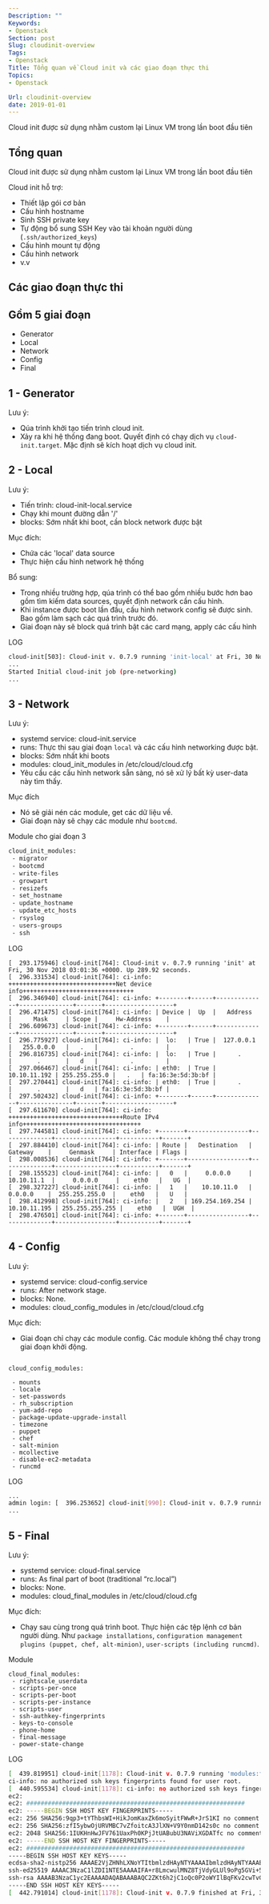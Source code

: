 ```yaml
---
Description: ""
Keywords:
- Openstack
Section: post
Slug: cloudinit-overview
Tags:
- Openstack
Title: Tổng quan về Cloud init và các giao đoạn thực thi
Topics:
- Openstack

Url: cloudinit-overview
date: 2019-01-01
---
```


Cloud init được sử dụng nhằm custom lại Linux VM trong lần boot đầu tiên

<!--more-->
## Tổng quan
Cloud init được sử dụng nhằm custom lại Linux VM trong lần boot đầu tiên

Cloud init hỗ trợ:

- Thiết lập gói cơ bản
- Cấu hình hostname
- Sinh SSH private key
- Tự động bổ sung SSH Key vào tài khoản người dùng (`.ssh/authorized_keys`)
- Cấu hình mount tự động
- Cấu hình network
- v.v

## Các giao đoạn thực thi
## Gồm 5 giai đoạn

- Generator
- Local
- Network
- Config
- Final

## 1 - Generator
Lưu ý:

- Qúa trình khởi tạo tiến trình cloud init.
- Xảy ra khi hệ thống đang boot. Quyết định có chạy dịch vụ `cloud-init.target`. Mặc định sẽ kích hoạt dịch vụ cloud init.

## 2 - Local
Lưu ý:

- Tiến trình: cloud-init-local.service
- Chạy khi mount đường dẫn '/'
- blocks: Sớm nhất khi boot, cần block network được bật

Mục đích:

- Chứa các 'local' data source
- Thực hiện cấu hình network hệ thống

Bổ sung:

- Trong nhiều trường hợp, qúa trình có thể bao gồm nhiều bước hơn bao gồm tìm kiếm data sources, quyết định network cần cấu hình.
- Khi instance được boot lần đầu, cấu hình network config sẽ được sinh. Bao gồm làm sạch các quá trình trước đó.
- Giai đoạn này sẽ block quá trình bật các card mạng, apply các cấu hình

LOG

```bash 
cloud-init[503]: Cloud-init v. 0.7.9 running 'init-local' at Fri, 30 Nov 2018 02:59:49 +0000. Up 182.97 seconds.
...
Started Initial cloud-init job (pre-networking)
...

```

## 3 - Network
Lưu ý:

- systemd service: cloud-init.service
- runs: Thực thi sau giai đoạn `local` và các cấu hình networking được bật.
- blocks: Sớm nhất khi boots
- modules: cloud_init_modules in /etc/cloud/cloud.cfg
- Yêu cầu các cấu hình network sẵn sàng, nó sẽ xử lý bất kỳ user-data này tìm thấy.

Mục đích

- Nó sẽ giải nén các module, get các dữ liệu về.
- Giai đoạn này sẽ chạy các module như `bootcmd`.

Module cho giai đoạn 3

```bash
cloud_init_modules:
 - migrator
 - bootcmd
 - write-files
 - growpart
 - resizefs
 - set_hostname
 - update_hostname
 - update_etc_hosts
 - rsyslog
 - users-groups
 - ssh
```

LOG
```
[  293.175946] cloud-init[764]: Cloud-init v. 0.7.9 running 'init' at Fri, 30 Nov 2018 03:01:36 +0000. Up 289.92 seconds.
[  296.331534] cloud-init[764]: ci-info: ++++++++++++++++++++++++++++++Net device info+++++++++++++++++++++++++++++++
[  296.346940] cloud-init[764]: ci-info: +--------+------+--------------+---------------+-------+-------------------+
[  296.471475] cloud-init[764]: ci-info: | Device |  Up  |   Address    |      Mask     | Scope |     Hw-Address    |
[  296.609673] cloud-init[764]: ci-info: +--------+------+--------------+---------------+-------+-------------------+
[  296.775927] cloud-init[764]: ci-info: |  lo:   | True |  127.0.0.1   |   255.0.0.0   |   .   |         .         |
[  296.816735] cloud-init[764]: ci-info: |  lo:   | True |      .       |       .       |   d   |         .         |
[  297.066467] cloud-init[764]: ci-info: | eth0:  | True | 10.10.11.192 | 255.255.255.0 |   .   | fa:16:3e:5d:3b:bf |
[  297.270441] cloud-init[764]: ci-info: | eth0:  | True |      .       |       .       |   d   | fa:16:3e:5d:3b:bf |
[  297.502432] cloud-init[764]: ci-info: +--------+------+--------------+---------------+-------+-------------------+
[  297.611670] cloud-init[764]: ci-info: ++++++++++++++++++++++++++++++++Route IPv4 info+++++++++++++++++++++++++++++++++
[  297.744581] cloud-init[764]: ci-info: +-------+-----------------+--------------+-----------------+-----------+-------+
[  297.884410] cloud-init[764]: ci-info: | Route |   Destination   |   Gateway    |     Genmask     | Interface | Flags |
[  298.008536] cloud-init[764]: ci-info: +-------+-----------------+--------------+-----------------+-----------+-------+
[  298.155523] cloud-init[764]: ci-info: |   0   |     0.0.0.0     |  10.10.11.1  |     0.0.0.0     |    eth0   |   UG  |
[  298.327227] cloud-init[764]: ci-info: |   1   |    10.10.11.0   |   0.0.0.0    |  255.255.255.0  |    eth0   |   U   |
[  298.412998] cloud-init[764]: ci-info: |   2   | 169.254.169.254 | 10.10.11.195 | 255.255.255.255 |    eth0   |  UGH  |
[  298.476501] cloud-init[764]: ci-info: +-------+-----------------+--------------+-----------------+-----------+-------+
```

## 4 - Config
Lưu ý:

- systemd service: cloud-config.service
- runs: After network stage.
- blocks: None.
- modules: cloud_config_modules in /etc/cloud/cloud.cfg

Mục đích:

- Giai đoạn chỉ chạy các module config. Các module không thể chạy trong giai đoạn khởi động.

```

cloud_config_modules:

 - mounts
 - locale
 - set-passwords
 - rh_subscription
 - yum-add-repo
 - package-update-upgrade-install
 - timezone
 - puppet
 - chef
 - salt-minion
 - mcollective
 - disable-ec2-metadata
 - runcmd
```

LOG
```bash
...
admin login: [  396.253652] cloud-init[990]: Cloud-init v. 0.7.9 running 'modules:config' at Fri, 30 Nov 2018 03:03:13 +0000. Up 386.17 seconds.
...
```

## 5 - Final
Lưu ý:

- systemd service: cloud-final.service
- runs: As final part of boot (traditional “rc.local”)
- blocks: None.
- modules: cloud_final_modules in /etc/cloud/cloud.cfg

Mục đích:

- Chạy sau cùng trong quá trình boot. Thực hiện các tệp lệnh cơ bản người dùng. Như `package installations`, `configuration management plugins (puppet, chef, alt-minion)`, `user-scripts (including runcmd)`.

Module

```
cloud_final_modules:
 - rightscale_userdata
 - scripts-per-once
 - scripts-per-boot
 - scripts-per-instance
 - scripts-user
 - ssh-authkey-fingerprints
 - keys-to-console
 - phone-home
 - final-message
 - power-state-change
```

LOG
```bash
[  439.819951] cloud-init[1178]: Cloud-init v. 0.7.9 running 'modules:final' at Fri, 30 Nov 2018 03:04:01 +0000. Up 434.84 seconds.
ci-info: no authorized ssh keys fingerprints found for user root.
[  440.595534] cloud-init[1178]: ci-info: no authorized ssh keys fingerprints found for user root.
ec2: 
ec2: #############################################################
ec2: -----BEGIN SSH HOST KEY FINGERPRINTS-----
ec2: 256 SHA256:9qp3+tYThbsWI+HikJomKaxZk6moSyitFWwR+JrS1KI no comment (ECDSA)
ec2: 256 SHA256:zfI5ybwOjURVMBC7vZfoitcA3JlXN+V9Y0nmD142s0c no comment (ED25519)
ec2: 2048 SHA256:1IUKHnHwJFV761UaxPh0KPjJtUABubU3NAViXGDATfc no comment (RSA)
ec2: -----END SSH HOST KEY FINGERPRINTS-----
ec2: #############################################################
-----BEGIN SSH HOST KEY KEYS-----
ecdsa-sha2-nistp256 AAAAE2VjZHNhLXNoYTItbmlzdHAyNTYAAAAIbmlzdHAyNTYAAABBBOfwoVUOazc34REpOjQ3L+bUUGIMsodZfenVu6Vm5owTBwaGjTYSvmrwKJN1BN6R79CIWb9XGbEmMIjbVS6sJp8= 
ssh-ed25519 AAAAC3NzaC1lZDI1NTE5AAAAIFA+r8LmcwulMNZ8TjVdyGLUl9oPg5GVi+5AVcxpSq4s 
ssh-rsa AAAAB3NzaC1yc2EAAAADAQABAAABAQC2ZKt6h2jC1oQc0P2oWYIlBqFKv2cwTvG6kcfdgz83ygSHE/kEir7gZeM6WJ/2F804JWtdVYr95x5MAjK5rgPTv2b7Hl9FBjT5MTsxRDHrNI+Pog1U9CMrKFyDbmm0JAWttzCDG8s1I9/1CQx31GyZXKnLwv8U3CDRo3bTXG8C9//GhRySlIFVl7VeExHaueo0H02uVknRZcXbgA4ZYibryyBtPg2nw/B6db0P6eOSmrybqpJynkbtCajgsSWP2NbIRmQmzFgCwJUsrUBiH6u3UGiveFQg0xwxP+Uwzg1jxM72eqcxAsCeSRaNsNcV0K1e/CG7NExsn2/NKIqdCkz/ 
-----END SSH HOST KEY KEYS-----
[  442.791014] cloud-init[1178]: Cloud-init v. 0.7.9 finished at Fri, 30 Nov 2018 03:04:09 +0000. Datasource DataSourceOpenStack [net,ver=2].  Up 442.49 seconds
```
